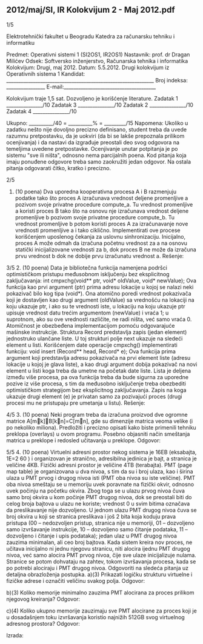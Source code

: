 2012/maj/SI, IR Kolokvijum 2 - Maj 2012.pdf
--------------------------------------------------------------------------------


1/5

Elektrotehnički fakultet u Beogradu
Katedra za računarsku tehniku i informatiku

Predmet: Operativni sistemi 1 (SI2OS1, IR2OS1)
Nastavnik: prof. dr Dragan Milićev
Odsek: Softversko inženjerstvo, Računarska tehnika i informatika
Kolokvijum: Drugi, maj 2012.
Datum: 5.5.2012.
Drugi kolokvijum iz Operativnih sistema 1
Kandidat: _____________________________________________________________
Broj indeksa: ________________  E-mail:______________________________________

Kolokvijum traje 1,5 sat. Dozvoljeno je korišćenje literature.
Zadatak 1 _______________/10   Zadatak 3 _______________/10
Zadatak 2 _______________/10   Zadatak 4 _______________/10

Ukupno: __________/40 = __________% = _________/15
Napomena: Ukoliko u zadatku nešto nije dovoljno precizno definisano,  student  treba  da
uvede razumnu pretpostavku, da je uokviri (da bi se lakše prepoznala prilikom ocenjivanja) i
da  nastavi  da  izgrađuje  preostali  deo  svog  odgovora  na  temeljima  uvedene  pretpostavke.
Ocenjivanje unutar potpitanja je po sistemu "sve ili ništa",  odnosno  nema  parcijalnih  poena.
Kod pitanja koja imaju ponuđene odgovore treba samo zaokružiti jedan  odgovor.  Na  ostala
pitanja odgovarati čitko, kratko i precizno.


2/5
1. (10 poena)
Dva uporedna kooperativna procesa A i B razmenjuju podatke tako što proces A izračunava
vrednost  deljene  promenljive a pozivom  svoje  privatne  procedure compute_a.  Tu  vrednost
promenljive a koristi   proces   B tako  što na   osnovu nje izračunava  vrednost  deljene
promenljive b pozivom  svoje  privatne  procedure compute_b.  Tu  vrednost  promenljive b
potom  koristi  proces  A  za  izračunavanje  nove  vrednosti  promenljive a i  tako  ciklično.
Implementirati   ove   procese korišćenjem uposlenog  čekanja  za  uslovnu  sinhronizaciju.
Inicijalno,  proces  A  može  odmah  da  izračuna  početnu  vrednost  za a na  osnovu  statički
inicijalizovane  vrednosti  za b, dok proces B ne može da izračuna prvu vrednost b dok  ne
dobije prvu izračunatu vrednost a.
Rešenje:

3/5
2. (10 poena)
Data   je   bibliotečna  funkcija  namenjena  podršci  optimističkom  pristupu  međusobnom
isključenju bez eksplicitnog zaključavanja:
int cmpxchg(void** ptr, void* oldValue, void* newValue);
Ova funkcija kao prvi argument (ptr) prima adresu lokacije u kojoj se nalazi neki pokazivač
bilo kog tipa (void*). Ona atomično poredi vrednost pokazivača koji je dostavljen kao drugi
argument (oldValue) sa vrednošću na lokaciji na koju ukazuje ptr, i ako su te vrednosti iste,
u lokaciju na koju ukazuje ptr upisuje vrednost datu trećim argumentom (newValue) i vraća
1; u suprotnom, ako su ove vrednosti različite, ne radi ništa, već samo vraća 0. Atomičnost je
obezbeđena implementacijom pomoću odgovarajuće mašinske instrukcije.
Struktura Record predstavlja zapis (jedan element) jednostruko ulančane liste. U toj strukturi
polje next ukazuje na sledeći element u listi.
Korišćenjem date operacije cmpxchg() implementirati funkciju:
void insert (Record** head, Record* e);
Ova funkcija prima argument koji predstavlja adresu pokazivača na prvi element liste (adresu
lokacije u kojoj je glava liste), a kao drugi argument dobija pokazivač na novi element u listi
koga treba da umetne na početak date liste. Lista je deljena između više procesa, pa ova
funkcija  treba  da  bude  sigurna  za  uporedne  pozive  iz  više  procesa,  s tim da međusobno
isključenje treba obezbediti optimističkom strategijom bez eksplicitnog zaključavanja. Zapis
na koga ukazuje drugi element (e) je privatan samo za pozivajući proces (drugi procesi mu ne
pristupaju pre umetanja u listu).
Rešenje:

4/5
3. (10 poena)
Neki program treba da izračuna proizvod dve ogromne matrice A[mk]B[kn]=C[mn], gde
su dimenzije matrica veoma velike (i po nekoliko miliona). Predložiti i precizno opisati kako
biste  primenili  tehniku  preklopa  (overlays)  u  ovom  programu.  Posebno  objasniti  način
smeštanja matrica u preklope i redosled učitavanja u preklope.
Odgovor:

5/5
4. (10 poena)
Virtuelni  adresni  prostor  nekog  sistema  je  16EB  (eksabajta,  1E=2
60
) i  organizovan  je
stranično,  adresibilna  jedinica  je  bajt, a stranica je veličine 4KB. Fizički adresni prostor je
veličine 4TB (terabajta). PMT  (page  map  table)  je  organizovana  u  dva  nivoa,  s  tim  da su i
broj  ulaza,  kao i  širina  ulaza  u  PMT  prvog  i  drugog  nivoa  isti (PMT  oba  nivoa  su  iste
veličine). PMT oba nivoa smeštaju se u memoriju uvek poravnate na fizički okvir,  odnosno
uvek počinju na početku okvira. Zbog toga se u ulazu prvog nivoa čuva samo broj okvira u
kom počinje PMT drugog nivoa, dok se preostali biti  do  celog  broja  bajtova  u  ulazu ne
koriste; vrednost 0 u svim bitima označava da preslikavanje nije dozvoljeno. U jednom ulazu
PMT  drugog  nivoa čuva se broj okvira u koji se stranica preslikava i još 2 bita koja koduju
prava  pristupa  (00 – nedozvoljen  pristup,  stranica  nije  u  memoriji, 01 – dozvoljeno  samo
izvršavanje instrukcije, 10 – dozvoljeno samo čitanje podataka, 11 – dozvoljeno  i čitanje  i
upis podataka); jedan ulaz u PMT drugog nivoa zauzima minimalan, ali ceo broj bajtova.
Kada sistem kreira nov proces, ne učitava inicijalno ni  jednu njegovu stranicu,  niti  alocira
ijednu PMT drugog nivoa, već samo alocira PMT prvog nivoa, čije sve  ulaze inicijalizuje
nulama. Stranice se potom dohvataju na zahtev, tokom izvršavanja procesa, kada se po potrebi
alociraju i PMT drugog nivoa.
Odgovoriti na sledeća pitanja uz detaljna obrazloženja postupka.
a)(3) Prikazati logičku strukturu virtuelne i fizičke adrese i označiti veličinu svakog polja.
Odgovor:




b)(3) Koliko  memorije  minimalno  zauzima  PMT  alocirana  za  proces  prilikom  njegovog
kreiranja?
Odgovor:




c)(4) Koliko ukupno memorije   zauzimaju   sve   PMT   alocirane   za   proces   koji   je u
dosadašnjem toku izvršavanja koristio najnižih 512GB svog virtuelnog adresnog prostora?
Odgovor:



Izrada:
